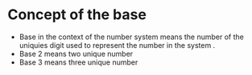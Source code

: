 # Concept of the base 
- Base in the context of the number system means the number of the uniquies digit used to represent the number in the system .
- Base 2 means two unique number 
- Base 3 means three unique number 

